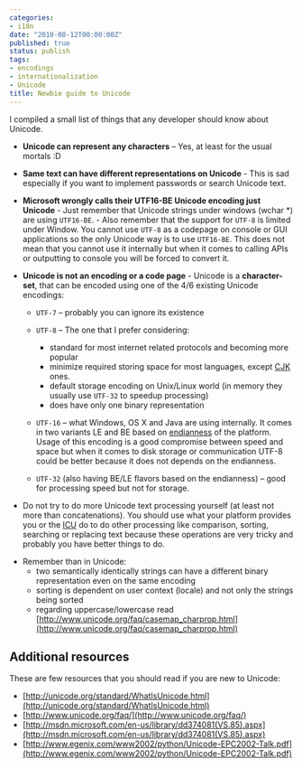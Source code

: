 ```yaml
---
categories:
- i18n
date: "2010-08-12T00:00:00Z"
published: true
status: publish
tags:
- encodings
- internationalization
- Unicode
title: Newbie guide to Unicode
---
```

I compiled a small list of things that any developer should know about Unicode.<!--more-->

*   **Unicode can represent any characters** – Yes, at least for the usual mortals :D
*   **Same text can have different representations on Unicode** - This is sad especially if you want to implement passwords or search Unicode text.
*   **Microsoft wrongly calls their UTF16-BE Unicode encoding just Unicode** - Just remember that Unicode strings under windows (wchar *) are using ``UTF16-BE``. - Also remember that the support for ``UTF-8`` is limited under Window. You cannot use ``UTF-8`` as a codepage on console or GUI applications so the only Unicode way is to use ``UTF16-BE``. This does not mean that you cannot use it internally but when it comes to calling APIs or outputting to console you will be forced to convert it.
*   **Unicode is not an encoding or a code page** - Unicode is a **character-set**, that can be encoded using one of the 4/6 existing Unicode encodings:

    *   ``UTF-7`` – probably you can ignore its existence
    *   ``UTF-8`` – The one that I prefer considering:

        *   standard for most internet related protocols and becoming more popular
        *   minimize required storing space for most languages, except [CJK](http://en.wikipedia.org/wiki/CJK_characters) ones.
        *   default storage encoding on Unix/Linux world (in memory they usually use ``UTF-32`` to speedup processing)
        *   does have only one binary representation

    *   ``UTF-16`` – what Windows, OS X and Java are using internally. It comes in two variants LE and BE based on [endianness](http://en.wikipedia.org/wiki/Endianness) of the platform. Usage of this encoding is a good compromise between speed and space but when it comes to disk storage or communication UTF-8 could be better because it does not depends on the endianness.
    *   ``UTF-32`` (also having BE/LE flavors based on the endianness) – good for processing speed but not for storage.

*   Do not try to do more Unicode text processing yourself (at least not more than concatenations). You should use what your platform provides you or the [ICU](http://site.icu-project.org/) do to do other processing like comparison, sorting, searching or replacing text because these operations are very tricky and probably you have better things to do.
*   <div>Remember than in Unicode:</div>

    *   two semantically identically strings can have a different binary representation even on the same encoding
    *   sorting is dependent on user context (locale) and not only the strings being sorted
    *   regarding uppercase/lowercase read [http://www.unicode.org/faq/casemap_charprop.html](http://www.unicode.org/faq/casemap_charprop.html)

## Additional resources

These are few resources that you should read if you are new to Unicode:

*   [http://unicode.org/standard/WhatIsUnicode.html](http://unicode.org/standard/WhatIsUnicode.html)
*   [http://www.unicode.org/faq/](http://www.unicode.org/faq/)
*   [http://msdn.microsoft.com/en-us/library/dd374081(VS.85).aspx](http://msdn.microsoft.com/en-us/library/dd374081(VS.85).aspx)
*   [http://www.egenix.com/www2002/python/Unicode-EPC2002-Talk.pdf](http://www.egenix.com/www2002/python/Unicode-EPC2002-Talk.pdf)